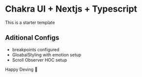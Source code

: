 # Chakra UI + Nextjs + Typescript

This is a starter template

## Aditional Configs

- breakpoints configured
- GloabalStyling with emotion setup
- Scroll Observer HOC setup

Happy Deving 🚀
